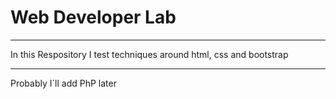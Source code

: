 Web Developer Lab
===

---

In this Respository I test techniques around html, css and bootstrap

---


Probably I´ll add PhP later

